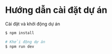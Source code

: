 # Hướng dẫn cài đặt dự án



Cài đặt và khởi động dự án
```sh
$ npm install

# Khởi động dự án
$ npm run dev 
```